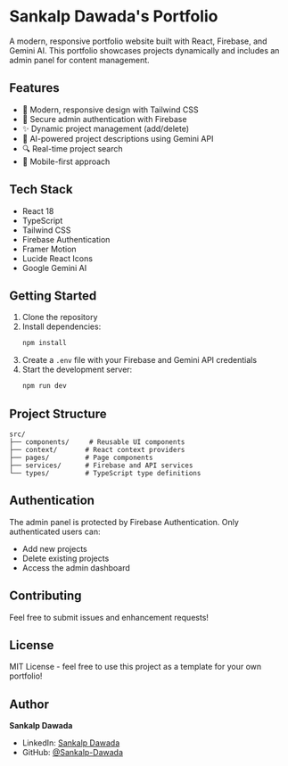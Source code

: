 # Sankalp Dawada's Portfolio

A modern, responsive portfolio website built with React, Firebase, and Gemini AI. This portfolio showcases projects dynamically and includes an admin panel for content management.

## Features

- 🎨 Modern, responsive design with Tailwind CSS
- 🔐 Secure admin authentication with Firebase
- ✨ Dynamic project management (add/delete)
- 🤖 AI-powered project descriptions using Gemini API
- 🔍 Real-time project search
- 📱 Mobile-first approach

## Tech Stack

- React 18
- TypeScript
- Tailwind CSS
- Firebase Authentication
- Framer Motion
- Lucide React Icons
- Google Gemini AI

## Getting Started

1. Clone the repository
2. Install dependencies:
   ```bash
   npm install
   ```
3. Create a `.env` file with your Firebase and Gemini API credentials
4. Start the development server:
   ```bash
   npm run dev
   ```

## Project Structure

```
src/
├── components/     # Reusable UI components
├── context/       # React context providers
├── pages/         # Page components
├── services/      # Firebase and API services
└── types/         # TypeScript type definitions
```

## Authentication

The admin panel is protected by Firebase Authentication. Only authenticated users can:
- Add new projects
- Delete existing projects
- Access the admin dashboard

## Contributing

Feel free to submit issues and enhancement requests!

## License

MIT License - feel free to use this project as a template for your own portfolio!

## Author

**Sankalp Dawada**
- LinkedIn: [Sankalp Dawada](https://www.linkedin.com/in/sankalp-dawada-578782321/)
- GitHub: [@Sankalp-Dawada](https://github.com/Sankalp-Dawada)